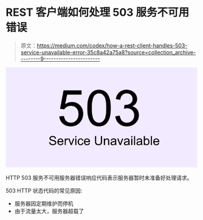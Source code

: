 # REST 客户端如何处理 503 服务不可用错误

> 原文：<https://medium.com/codex/how-a-rest-client-handles-503-service-unavailable-error-35c8a42a75a8?source=collection_archive---------9----------------------->

![](img/187bcd34614514a82a29b8490322ad6a.png)

HTTP 503 服务不可用服务器错误响应代码表示服务器暂时未准备好处理请求。

503 HTTP 状态代码的常见原因:

*   服务器因定期维护而停机
*   由于流量太大，服务器超载了
